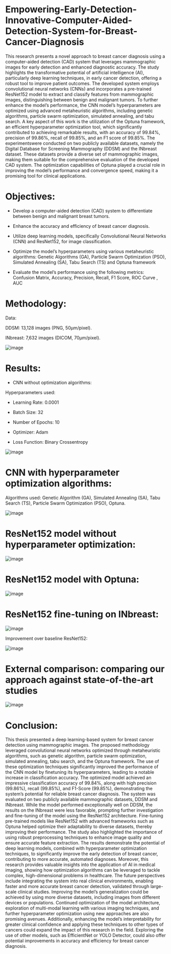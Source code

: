 # Empowering-Early-Detection-Innovative-Computer-Aided-Detection-System-for-Breast-Cancer-Diagnosis

This research presents a novel approach to breast cancer diagnosis using a computer-aided detection (CAD) system that leverages mammographic images for early detection and enhanced diagnostic accuracy. The study highlights the transformative potential of artificial intelligence (AI), particularly deep learning techniques, in early cancer detection, offering a robust tool to improve patient outcomes. The developed system employs convolutional neural networks (CNNs) and incorporates a pre-trained ResNet152 model to extract and classify features from mammographic images, distinguishing between benign and malignant tumors. To further enhance the model’s performance, the CNN model’s hyperparameters are optimized using advanced metaheuristic algorithms, including genetic algorithms, particle swarm optimization, simulated annealing, and tabu search. A key aspect of this work is the utilization of the Optuna framework, an efficient hyperparameter optimization tool, which significantly contributed to achieving remarkable results, with an accuracy of 99.84%, precision of 99.86%, recall of 99.85%, and an F1 score of 99.85%. The experimentswere conducted on two publicly available datasets, namely the Digital Database for Screening Mammography (DDSM) and the INbreast dataset. These datasets provide a diverse set of mammographic images, making them suitable for the comprehensive evaluation of the developed CAD system. The optimization capabilities of Optuna played a crucial role in improving the model’s performance and convergence speed, making it a promising tool for clinical applications.

# Objectives:

* Develop a computer-aided detection (CAD) system to differentiate between benign and malignant breast tumors.

* Enhance the accuracy and efficiency of breast cancer diagnosis.

* Utilize deep learning models, specifically Convolutional Neural Networks (CNN) and ResNet152, for image classification.

* Optimize the model’s hyperparameters using various metaheuristic algorithms:
Genetic Algorithms (GA), Particle Swarm Optimization (PSO), Simulated Annealing (SA), Tabu Search (TS) and Optuna framework

* Evaluate the model’s performance using the following metrics: Confusion Matrix, Accuracy, Precision, Recall, F1 Score, ROC Curve , AUC

# Methodology:

Data:

DDSM: 13,128 images (PNG, 50μm/pixel).

INbreast: 7,632 images (DICOM, 70μm/pixel).

![image](https://github.com/user-attachments/assets/96d7cd99-45d2-478d-8606-698e2fffee3d)

# Results:

* CNN without optimization algorithms:

Hyperparameters used:

* Learning Rate: 0.0001

* Batch Size: 32

* Number of Epochs: 10

* Optimizer: Adam

* Loss Function: Binary Crossentropy


![image](https://github.com/user-attachments/assets/fc20b30d-9f63-480f-93e3-c3be83ab4917)


# CNN with hyperparameter optimization algorithms:

Algorithms used: Genetic Algorithm (GA), Simulated Annealing (SA), Tabu Search (TS), Particle Swarm Optimization (PSO), Optuna.

![image](https://github.com/user-attachments/assets/8fb30d07-686a-435a-9bfa-3919c42bbe43)


# ResNet152 model without hyperparameter optimization:

![image](https://github.com/user-attachments/assets/e830fbfa-3c25-41fe-9240-4d86245b6ee6)


# ResNet152 model with Optuna:

![image](https://github.com/user-attachments/assets/cc50cfd4-a0fe-4cd4-897a-240a50f2ed7e)


# ResNet152 fine-tuning on INbreast: 

![image](https://github.com/user-attachments/assets/466c55ea-59e0-4e19-a944-60d6b917d65b)


Improvement over baseline ResNet152:

![image](https://github.com/user-attachments/assets/122bba4c-a4e4-493f-a6d1-e9cb3bc2c13d)

# External comparison: comparing our approach against state-of-the-art studies

![image](https://github.com/user-attachments/assets/a900b087-fac2-4a06-87ee-d8aa77a12573)


# Conclusion: 
This thesis presented a deep learning-based system for breast cancer detection using mammographic
images. The proposed methodology leveraged convolutional neural networks
optimized through metaheuristic algorithms, such as genetic algorithm, particle swarm optimization,
simulated annealing, tabu search, and the Optuna framework. The use of these
optimization techniques significantly improved the performance of the CNN model by finetuning
its hyperparameters, leading to a notable increase in classification accuracy. The
optimized model achieved an impressive classification accuracy of 99.84%, along with high
precision (99.86%), recall (99.85%), and F1-Score (99.85%), demonstrating the system’s
potential for reliable breast cancer diagnosis.
The system was evaluated on two publicly available mammographic datasets, DDSM and
INbreast. While the model performed exceptionally well on DDSM, the results on the INbreast
were less favorable, prompting further investigation and fine-tuning of the model using
the ResNet152 architecture. Fine-tuning pre-trained models like ResNet152 with advanced
frameworks such as Optuna helped optimize their adaptability to diverse datasets, thereby
improving their performance. The study also highlighted the importance of using robust
preprocessing techniques to enhance image quality and ensure accurate feature extraction.
The results demonstrate the potential of deep learning models, combined with hyperparameter
optimization techniques, to significantly improve the early detection of breast cancer, contributing
to more accurate, automated diagnoses. Moreover, this research provides valuable
insights into the application of AI in medical imaging, showing how optimization algorithms
can be leveraged to tackle complex, high-dimensional problems in healthcare.
The future perspectives include integrating the system into real clinical environments, enabling
faster and more accurate breast cancer detection, validated through large-scale clinical
studies. Improving the model’s generalization could be achieved by using more diverse
datasets, including images from different devices or populations. Continued optimization of
the model architecture, exploration of multi-modal learning with various imaging techniques,
and further hyperparameter optimization using new approaches are also promising avenues.
Additionally, enhancing the model’s interpretability for greater clinical confidence and applying
these techniques to other types of cancers could expand the impact of this research in
the field. Exploring the use of other models, such as EfficientNet or YOLO Detector, could
also offer potential improvements in accuracy and efficiency for breast cancer diagnosis.
